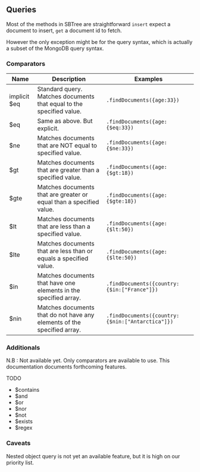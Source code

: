 ## Queries

Most of the methods in SBTree are straightforward `insert` expect a document to insert, `get` a document id to fetch.   

However the only exception might be for the query syntax, which is actually a subset of the MongoDB query syntax.  

### Comparators 

| Name         	| Description                                                             	| Examples                                       	|
|--------------	|-------------------------------------------------------------------------	|------------------------------------------------	|
| implicit $eq 	| Standard query. Matches documents that equal to the specified value.    	| `.findDocuments({age:33})`                     	|
| $eq          	| Same as above. But explicit.                                            	| `.findDocuments({age:{$eq:33})`                	|
| $ne          	| Matches documents that are NOT equal to specified value.                	| `.findDocuments({age:{$ne:33})`               	|
| $gt          	| Matches documents that are greater than a specified value.              	| `.findDocuments({age:{$gt:18})`                	|
| $gte         	| Matches documents that are greater or equal than a specified value.     	| `.findDocuments({age:{$gte:18})`               	|
| $lt          	| Matches documents that are less than a specified value.                 	| `.findDocuments({age:{$lt:50})`                	|
| $lte         	| Matches documents that are less than or equals a specified value.       	| `.findDocuments({age:{$lte:50})`               	|
| $in        	| Matches documents that have one elements in the specified array.        	| `.findDocuments({country:{$in:["France"]})`      	|
| $nin      	| Matches documents that do not have any elements of the specified array. 	| `.findDocuments({country:{$nin:["Antarctica"]})` 	|


### Additionals 

N.B : Not available yet. Only comparators are available to use. This documentation documents forthcoming features.

TODO
- $contains
- $and
- $or
- $nor
- $not
- $exists
- $regex

### Caveats 

Nested object query is not yet an available feature, but it is high on our priority list. 
